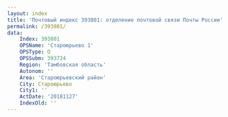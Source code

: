 ```yaml
---
layout: index
title: 'Почтовый индекс 393801: отделение почтовой связи Почты России'
permalink: /393801/
data:
    Index: 393801
    OPSName: 'Староюрьево 1'
    OPSType: О
    OPSSubm: 393724
    Region: 'Тамбовская область'
    Autonom: ''
    Area: 'Староюрьевский район'
    City: Староюрьево
    City1: ''
    ActDate: '20181127'
    IndexOld: ''
---
```

